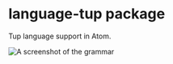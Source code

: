 # language-tup package

Tup language support in Atom.

![A screenshot of the grammar](https://github.com/erikbrinkman/language-tup/blob/binaries/images/tup-language.png)

